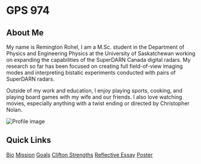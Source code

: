 # GPS 974

## About Me
My name is Remington Rohel, I am a M.Sc. student in the Department of Physics and Engineering Physics at the University 
of Saskatchewan working on expanding the capabilities of the SuperDARN Canada digital radars. My research so far has 
been focused on creating full field-of-view imaging modes and interpreting bistatic experiments conducted with pairs of 
SuperDARN radars. 

Outside of my work and education, I enjoy playing sports, cooking, and playing board games with my wife and our friends.
I also love watching movies, especially anything with a twist ending or directed by Christopher Nolan.

![Profile image](rem_headshot1.jpg)

## Quick Links

[Bio](https://github.com/RemingtonRohel/gps974/blob/main/bio.md)
[Mission](https://github.com/RemingtonRohel/gps974/blob/main/mission.md)
[Goals](https://github.com/RemingtonRohel/gps974/blob/main/goals.md)
[Clifton Strengths](https://github.com/RemingtonRohel/gps974/blob/main/CliftonStrengthsInsight.pdf)
[Reflective Essay](https://github.com/RemingtonRohel/gps974/blob/main/Reflections.md)
[Poster](https://github.com/RemingtonRohel/gps974/blob/main/Final%20Poster.pdf)
